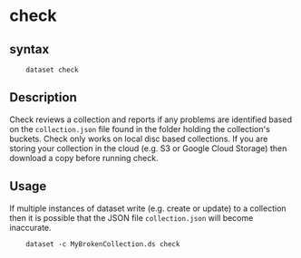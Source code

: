 
# check

## syntax

```shell
    dataset check
```

## Description

Check reviews a collection and reports if any problems are identified based on the 
`collection.json` file found in the folder holding the collection's buckets. Check
only works on local disc based collections. If you are storing your collection in
the cloud (e.g. S3 or Google Cloud Storage) then download a copy before running
check.

## Usage

If multiple instances of dataset write (e.g. create or update) to a collection then
it is possible that the JSON file `collection.json` will become inaccurate.

```shell
    dataset -c MyBrokenCollection.ds check
```


